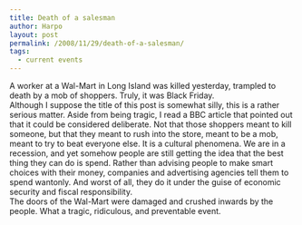 ```yaml
---
title: Death of a salesman
author: Harpo
layout: post
permalink: /2008/11/29/death-of-a-salesman/
tags:
  - current events
---
```

A worker at a Wal-Mart in Long Island was killed yesterday, trampled to death by a mob of shoppers. Truly, it was Black Friday.  
Although I suppose the title of this post is somewhat silly, this is a rather serious matter. Aside from being tragic, I read a BBC article that pointed out that it could be considered deliberate. Not that those shoppers meant to kill someone, but that they meant to rush into the store, meant to be a mob, meant to try to beat everyone else. It is a cultural phenomena. We are in a recession, and yet somehow people are still getting the idea that the best thing they can do is spend. Rather than advising people to make smart choices with their money, companies and advertising agencies tell them to spend wantonly. And worst of all, they do it under the guise of economic security and fiscal responsibility.  
The doors of the Wal-Mart were damaged and crushed inwards by the people. What a tragic, ridiculous, and preventable event.